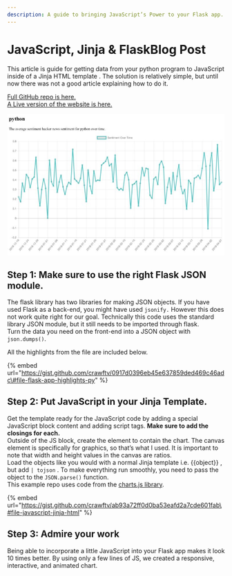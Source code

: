 ```yaml
---
description: A guide to bringing JavaScript’s Power to your Flask app.
---
```


# JavaScript, Jinja & FlaskBlog Post

This article is guide for getting data from your python program to JavaScript inside of a Jinja HTML template . The solution is relatively simple, but until now there was not a good article explaining how to do it.

[Full GitHub repo is here.](https://github.com/crawftv/hn_app)  
[A Live version of the website is here.](https://hn-comments.herokuapp.com)

![Example chart showing Python&#x2019;s sentiment on hacker news over time.](.gitbook/assets/1_2qtoeryqlhzsgcu5syve0g-1.jpeg)

## **Step 1: Make sure to use the right Flask JSON module.**

The flask library has two libraries for making JSON objects. If you have used Flask as a back-end, you might have used `jsonify.` However this does not work quite right for our goal. Technically this code uses the standard library JSON module, but it still needs to be imported through flask.   
Turn the data you need on the front-end into a JSON object with `json.dumps()`.

All the highlights from the file are included below.

{% embed url="https://gist.github.com/crawftv/0917d0396eb45e637859ded469c46adc\#file-flask-app-highlights-py" %}

## **Step 2: Put JavaScript in your Jinja Template.**

Get the template ready for the JavaScript code by adding a special JavaScript block content and adding script tags. **Make sure to add the closings for each.**   
Outside of the JS block, create the element to contain the chart. The canvas element is specifically for graphics, so that’s what I used. It is important to note that width and height values in the canvas are ratios.   
Load the objects like you would with a normal Jinja template i.e. {{object}} , but add `| tojson` . To make everything run smoothly, you need to pass the object to the `JSON.parse()` function.   
This example repo uses code from the [charts.js library](https://www.chartjs.org/docs/latest/).

{% embed url="https://gist.github.com/crawftv/ab93a72ff0d0ba53eafd2a7cde601fab\#file-javascript-jinja-html" %}

## **Step 3: Admire your work**

Being able to incorporate a little JavaScript into your Flask app makes it look 10 times better. By using only a few lines of JS, we created a responsive, interactive, and animated chart.

